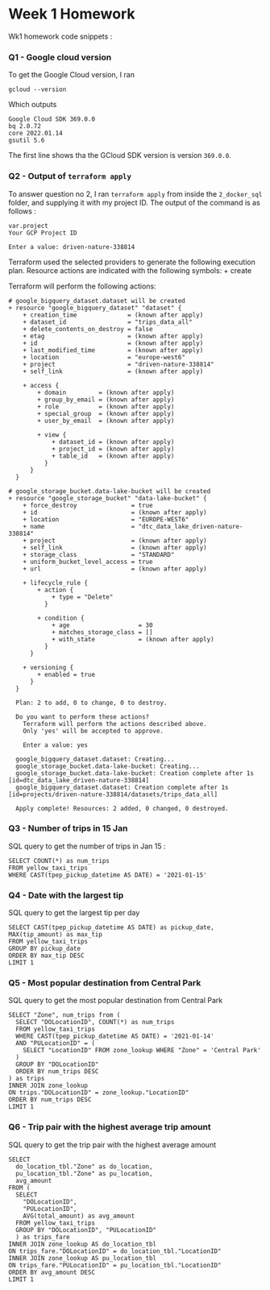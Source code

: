 # Week 1 Homework

Wk1 homework code snippets :

### Q1 - Google cloud version

To get the Google Cloud version, I ran

    gcloud --version

Which outputs

    Google Cloud SDK 369.0.0
    bq 2.0.72
    core 2022.01.14
    gsutil 5.6

The first line shows tha the GCloud SDK version is version `369.0.0`.

### Q2 - Output of `terraform apply`

To answer question no 2, I ran `terraform apply` from inside the `2_docker_sql` folder, and supplying it with my project ID. The output of the command is as follows :

    var.project
    Your GCP Project ID

    Enter a value: driven-nature-338814

Terraform used the selected providers to generate the following execution plan. Resource actions are indicated with the
following symbols: + create

Terraform will perform the following actions:

    # google_bigquery_dataset.dataset will be created
    + resource "google_bigquery_dataset" "dataset" {
        + creation_time              = (known after apply)
        + dataset_id                 = "trips_data_all"
        + delete_contents_on_destroy = false
        + etag                       = (known after apply)
        + id                         = (known after apply)
        + last_modified_time         = (known after apply)
        + location                   = "europe-west6"
        + project                    = "driven-nature-338814"
        + self_link                  = (known after apply)

        + access {
            + domain         = (known after apply)
            + group_by_email = (known after apply)
            + role           = (known after apply)
            + special_group  = (known after apply)
            + user_by_email  = (known after apply)

            + view {
                + dataset_id = (known after apply)
                + project_id = (known after apply)
                + table_id   = (known after apply)
              }
          }
      }

    # google_storage_bucket.data-lake-bucket will be created
    + resource "google_storage_bucket" "data-lake-bucket" {
        + force_destroy               = true
        + id                          = (known after apply)
        + location                    = "EUROPE-WEST6"
        + name                        = "dtc_data_lake_driven-nature-338814"
        + project                     = (known after apply)
        + self_link                   = (known after apply)
        + storage_class               = "STANDARD"
        + uniform_bucket_level_access = true
        + url                         = (known after apply)

        + lifecycle_rule {
            + action {
                + type = "Delete"
              }

            + condition {
                + age                   = 30
                + matches_storage_class = []
                + with_state            = (known after apply)
              }
          }

        + versioning {
            + enabled = true
          }
      }

      Plan: 2 to add, 0 to change, 0 to destroy.

      Do you want to perform these actions?
        Terraform will perform the actions described above.
        Only 'yes' will be accepted to approve.

        Enter a value: yes

      google_bigquery_dataset.dataset: Creating...
      google_storage_bucket.data-lake-bucket: Creating...
      google_storage_bucket.data-lake-bucket: Creation complete after 1s [id=dtc_data_lake_driven-nature-338814]
      google_bigquery_dataset.dataset: Creation complete after 1s [id=projects/driven-nature-338814/datasets/trips_data_all]

      Apply complete! Resources: 2 added, 0 changed, 0 destroyed.

### Q3 - Number of trips in 15 Jan

SQL query to get the number of trips in Jan 15 :

    SELECT COUNT(*) as num_trips
    FROM yellow_taxi_trips
    WHERE CAST(tpep_pickup_datetime AS DATE) = '2021-01-15'

### Q4 - Date with the largest tip

SQL query to get the largest tip per day

    SELECT CAST(tpep_pickup_datetime AS DATE) as pickup_date, MAX(tip_amount) as max_tip
    FROM yellow_taxi_trips
    GROUP BY pickup_date
    ORDER BY max_tip DESC
    LIMIT 1

### Q5 - Most popular destination from Central Park

SQL query to get the most popular destination from Central Park

    SELECT "Zone", num_trips from (
      SELECT "DOLocationID", COUNT(*) as num_trips
      FROM yellow_taxi_trips
      WHERE CAST(tpep_pickup_datetime AS DATE) = '2021-01-14'
      AND "PULocationID" = (
        SELECT "LocationID" FROM zone_lookup WHERE "Zone" = 'Central Park'
      )
      GROUP BY "DOLocationID"
      ORDER BY num_trips DESC
    ) as trips
    INNER JOIN zone_lookup
    ON trips."DOLocationID" = zone_lookup."LocationID"
    ORDER BY num_trips DESC
    LIMIT 1

### Q6 - Trip pair with the highest average trip amount

SQL query to get the trip pair with the highest average amount

    SELECT
      do_location_tbl."Zone" as do_location,
      pu_location_tbl."Zone" as pu_location,
      avg_amount
    FROM (
      SELECT
        "DOLocationID",
        "PULocationID",
        AVG(total_amount) as avg_amount
      FROM yellow_taxi_trips
      GROUP BY "DOLocationID", "PULocationID"
      ) as trips_fare
    INNER JOIN zone_lookup AS do_location_tbl
    ON trips_fare."DOLocationID" = do_location_tbl."LocationID"
    INNER JOIN zone_lookup AS pu_location_tbl
    ON trips_fare."PULocationID" = pu_location_tbl."LocationID"
    ORDER BY avg_amount DESC
    LIMIT 1
